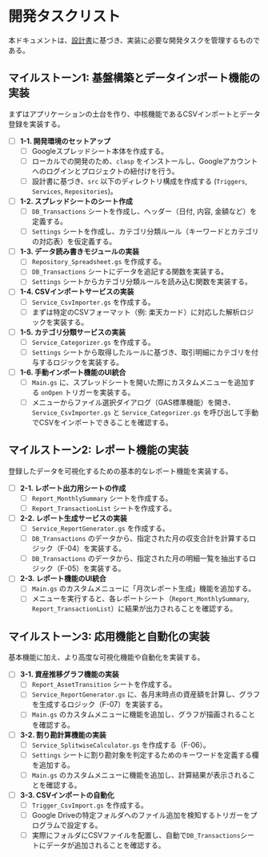 # **開発タスクリスト**

本ドキュメントは、[設計書](./design.md)に基づき、実装に必要な開発タスクを管理するものである。

## **マイルストーン1: 基盤構築とデータインポート機能の実装**

まずはアプリケーションの土台を作り、中核機能であるCSVインポートとデータ登録を実装する。

-   [ ] **1-1. 開発環境のセットアップ**
    -   [ ] Googleスプレッドシート本体を作成する。
    -   [ ] ローカルでの開発のため、`clasp` をインストールし、Googleアカウントへのログインとプロジェクトの紐付けを行う。
    -   [ ] 設計書に基づき、`src` 以下のディレクトリ構成を作成する (`Triggers`, `Services`, `Repositories`)。
-   [ ] **1-2. スプレッドシートのシート作成**
    -   [ ] `DB_Transactions` シートを作成し、ヘッダー（日付, 内容, 金額など）を定義する。
    -   [ ] `Settings` シートを作成し、カテゴリ分類ルール（キーワードとカテゴリの対応表）を仮定義する。
-   [ ] **1-3. データ読み書きモジュールの実装**
    -   [ ] `Repository_Spreadsheet.gs` を作成する。
    -   [ ] `DB_Transactions` シートにデータを追記する関数を実装する。
    -   [ ] `Settings` シートからカテゴリ分類ルールを読み込む関数を実装する。
-   [ ] **1-4. CSVインポートサービスの実装**
    -   [ ] `Service_CsvImporter.gs` を作成する。
    -   [ ] まずは特定のCSVフォーマット（例: 楽天カード）に対応した解析ロジックを実装する。
-   [ ] **1-5. カテゴリ分類サービスの実装**
    -   [ ] `Service_Categorizer.gs` を作成する。
    -   [ ] `Settings` シートから取得したルールに基づき、取引明細にカテゴリを付与するロジックを実装する。
-   [ ] **1-6. 手動インポート機能のUI統合**
    -   [ ] `Main.gs` に、スプレッドシートを開いた際にカスタムメニューを追加する `onOpen` トリガーを実装する。
    -   [ ] メニューからファイル選択ダイアログ（GAS標準機能）を開き、`Service_CsvImporter.gs` と `Service_Categorizer.gs` を呼び出して手動でCSVをインポートできることを確認する。

## **マイルストーン2: レポート機能の実装**

登録したデータを可視化するための基本的なレポート機能を実装する。

-   [ ] **2-1. レポート出力用シートの作成**
    -   [ ] `Report_MonthlySummary` シートを作成する。
    -   [ ] `Report_TransactionList` シートを作成する。
-   [ ] **2-2. レポート生成サービスの実装**
    -   [ ] `Service_ReportGenerator.gs` を作成する。
    -   [ ] `DB_Transactions` のデータから、指定された月の収支合計を計算するロジック（F-04）を実装する。
    -   [ ] `DB_Transactions` のデータから、指定された月の明細一覧を抽出するロジック（F-05）を実装する。
-   [ ] **2-3. レポート機能のUI統合**
    -   [ ] `Main.gs` のカスタムメニューに「月次レポート生成」機能を追加する。
    -   [ ] メニューを実行すると、各レポートシート（`Report_MonthlySummary`, `Report_TransactionList`）に結果が出力されることを確認する。

## **マイルストーン3: 応用機能と自動化の実装**

基本機能に加え、より高度な可視化機能や自動化を実装する。

-   [ ] **3-1. 資産推移グラフ機能の実装**
    -   [ ] `Report_AssetTransition` シートを作成する。
    -   [ ] `Service_ReportGenerator.gs` に、各月末時点の資産額を計算し、グラフを生成するロジック（F-07）を実装する。
    -   [ ] `Main.gs` のカスタムメニューに機能を追加し、グラフが描画されることを確認する。
-   [ ] **3-2. 割り勘計算機能の実装**
    -   [ ] `Service_SplitwiseCalculator.gs` を作成する（F-06）。
    -   [ ] `Settings` シートに割り勘対象を判定するためのキーワードを定義する欄を追加する。
    -   [ ] `Main.gs` のカスタムメニューに機能を追加し、計算結果が表示されることを確認する。
-   [ ] **3-3. CSVインポートの自動化**
    -   [ ] `Trigger_CsvImport.gs` を作成する。
    -   [ ] Google Driveの特定フォルダへのファイル追加を検知するトリガーをプログラムで設定する。
    -   [ ] 実際にフォルダにCSVファイルを配置し、自動で`DB_Transactions`シートにデータが追加されることを確認する。
